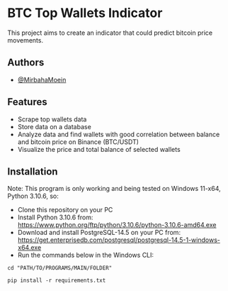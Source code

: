 
# BTC Top Wallets Indicator

This project aims to create an indicator that could predict bitcoin price movements.


## Authors

- [@MirbahaMoein](https://www.github.com/MirbahaMoein)


## Features

- Scrape top wallets data
- Store data on a database
- Analyze data and find wallets with good correlation between balance and bitcoin price on Binance (BTC/USDT)
- Visualize the price and total balance of selected wallets

## Installation

Note: This program is only working and being tested on Windows 11-x64, Python 3.10.6, so:

- Clone this repository on your PC
- Install Python 3.10.6 from: https://www.python.org/ftp/python/3.10.6/python-3.10.6-amd64.exe 
- Download and install PostgreSQL-14.5 on your PC from: https://get.enterprisedb.com/postgresql/postgresql-14.5-1-windows-x64.exe
- Run the commands below in the Windows CLI:
```
cd "PATH/TO/PROGRAMS/MAIN/FOLDER"
```
```
pip install -r requirements.txt
```

